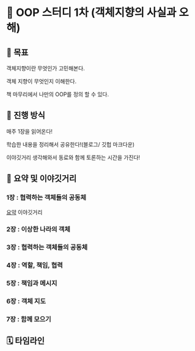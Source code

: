 # 📔 OOP 스터디 1차 (객체지향의 사실과 오해)
## 🎯 목표
객체지향이란 무엇인가 고민해본다.

객체 지향이 무엇인지 이해한다.

책 마무리에서 나만의 OOP를 정의 할 수 있다.
## 🙋 진행 방식
매주 1장을 읽어온다!

학습한 내용을 정리해서 공유한다!(블로그/ 깃헙 마크다운)

이야깃거리 생각해와서 동료와 함께 토론하는 시간을 가진다!

## 💬 요약 및 이야깃거리
### 1장 : 협력하는 객체들의 공동체
[요약](https://github.com/zerobaseCodingstudy/OOP-Study/wiki/1.-%ED%98%91%EB%A0%A5%ED%95%98%EB%8A%94-%EA%B0%9D%EC%B2%B4%EB%93%A4%EC%9D%98-%EB%AA%A8%EC%9E%84-%EC%9A%94%EC%95%BD "1장 요약")
이야깃거리



### 2장 : 이상한 나라의 객체



### 3장 : 협력하는 객체들의 공동체



### 4장 : 역할, 책임, 협력


### 5장 : 책임과 메시지

### 6장 : 객체 지도

### 7장 : 함께 모으기

## 🗓️ 타임라인

